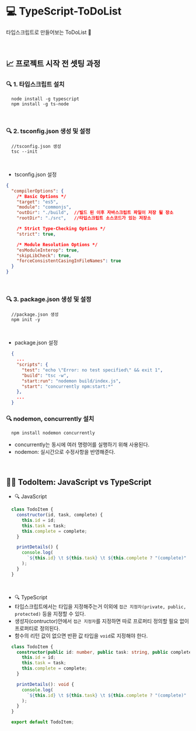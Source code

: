 # 💻 TypeScript-ToDoList
타입스크립트로 만들어보는 ToDoList 📑

<br />

## 📈 프로젝트 시작 전 셋팅 과정
### 🔍 1. 타입스크립트 설치
```
  node install -g typescript
  npm install -g ts-node
```

<br />

### 🔍 2. tsconfig.json 생성 및 설정
```
  //tsconfig.json 생성
  tsc --init
```

<br />

- tsconfig.json 설정
```json
{
  "compilerOptions": {
    /* Basic Options */
    "target": "es5",  
    "module": "commonjs",
    "outDir": "./build",  //빌드 된 이후 자바스크립트 파일이 저장 될 장소
    "rootDir": "./src",   //타입스크립트 소스코드가 있는 저장소

    /* Strict Type-Checking Options */
    "strict": true,  

    /* Module Resolution Options */
    "esModuleInterop": true, 
    "skipLibCheck": true,  
    "forceConsistentCasingInFileNames": true 
  }
}

```

<br />

### 🔍 3. package.json 생성 및 설정
```
  //package.json 생성
  npm init -y
```

<br />

- package.json 설정
```json
  {
    ...
    "scripts": {
      "test": "echo \"Error: no test specified\" && exit 1",
      "build": "tsc -w",
      "start:run": "nodemon build/index.js",
      "start": "concurrently npm:start:*"
    },
    ...
  }
```

### 🔍 nodemon, concurrently 설치
```
  npm install nodemon concurrently
```
- concurrently는 동시에 여러 명령어를 실행하기 위해 사용된다.
- nodemon: 실시간으로 수정사항을 반영해준다.

<br />

## 👨‍💻 TodoItem: JavaScript vs TypeScript
- 🔍 JavaScript
```js
  class TodoItem {
    constructor(id, task, complete) {
      this.id = id;
      this.task = task;
      this.complete = complete;
    }

    printDetails() {
      console.log(
        `${this.id} \t ${this.task} \t ${this.complete ? "(complete)" : ""}`
      );
    }
  }
```

<br />

- 🔍 TypeScript
- 타입스크립트에서는 타입을 지정해주는거 이외에 `접근 지정자(private, public, protected)` 등을 지정할 수 있다.
- 생성자(contructor)안에서 `접근 지정자`를 지정하면 따로 프로퍼티 정의할 필요 없이 프로퍼티로 정의된다.
- 함수의 리턴 값이 없으면 반환 값 타입을 `void`로 지정해야 한다.
```ts
  class TodoItem {
    constructor(public id: number, public task: string, public complete: boolean) {
      this.id = id;
      this.task = task;
      this.complete = complete;
    }

    printDetails(): void {
      console.log(
        `${this.id} \t ${this.task} \t ${this.complete ? "(complete)" : ""}`
      );
    }
  }

  export default TodoItem;
```

<br />